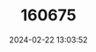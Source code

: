 ---
title: "160675"
category: "Pilodeudorix leonina"
draft: false
date: 2024-02-22 13:03:52
languages:
  English: ["Dark Round-spot"]
---